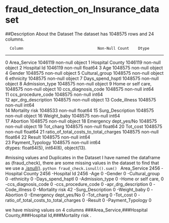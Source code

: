 # fraud_detection_on_Insurance_dataset
##Description About the Dataset
     The dataset has 1048575 rows and 24 columns.
     
      Column                                 Non-Null Count    Dtype  
---  ------                                 --------------    -----  
 0   Area_Service                           1046119 non-null  object 
 1   Hospital County                        1046119 non-null  object 
 2   Hospital Id                            1046119 non-null  float64
 3   Age                                    1048575 non-null  object 
 4   Gender                                 1048575 non-null  object 
 5   Cultural_group                         1048575 non-null  object 
 6   ethnicity                              1048575 non-null  object 
 7   Days_spend_hsptl                       1048575 non-null  object 
 8   Admission_type                         1048575 non-null  object 
 9   Home or self care,                     1048575 non-null  object 
 10  ccs_diagnosis_code                     1048575 non-null  int64  
 11  ccs_procedure_code                     1048575 non-null  int64  
 12  apr_drg_description                    1048575 non-null  object 
 13  Code_illness                           1048575 non-null  int64  
 14  Mortality risk                         1048533 non-null  float64
 15  Surg_Description                       1048575 non-null  object 
 16  Weight_baby                            1048575 non-null  int64  
 17  Abortion                               1048575 non-null  object 
 18  Emergency dept_yes/No                  1048575 non-null  object 
 19  Tot_charg                              1048575 non-null  float64
 20  Tot_cost                               1048575 non-null  float64
 21  ratio_of_total_costs_to_total_charges  1048575 non-null  float64
 22  Result                                 1048575 non-null  int64  
 23  Payment_Typology                       1048575 non-null  int64  
dtypes: float64(5), int64(6), object(13).

#missing values and Duplicates in the Dataset
     I have named the dataframe as (fraud_check), there are some missing values in the  dataset to find that we use a [.isnull()](https://pandas.pydata.org/pandas-docs/stable/reference/api/pandas.DataFrame.isnull.html).
     ```python
     fraud_check.isnull().sum()
     ```
     Area_Service                             2456
-Hospital County                          2456
-Hospital Id                              2456
-Age                                         0
-Gender                                      0
-Cultural_group                              0
-ethnicity                                   0
-Days_spend_hsptl                            0
-Admission_type                              0
-Home or self care,                          0
-ccs_diagnosis_code                          0
-ccs_procedure_code                          0
-apr_drg_description                         0
-Code_illness                                0
-Mortality risk                             42
-Surg_Description                            0
-Weight_baby                                 0
-Abortion                                    0
-Emergency dept_yes/No                       0
-Tot_charg                                   0
-Tot_cost                                    0
-ratio_of_total_costs_to_total_charges       0
-Result                                      0
-Payment_Typology                            0

we have missing values on 4 columns ###Area_Service,###Hospital County,###Hospital Id,###Mortality risk . 
     
     
     
